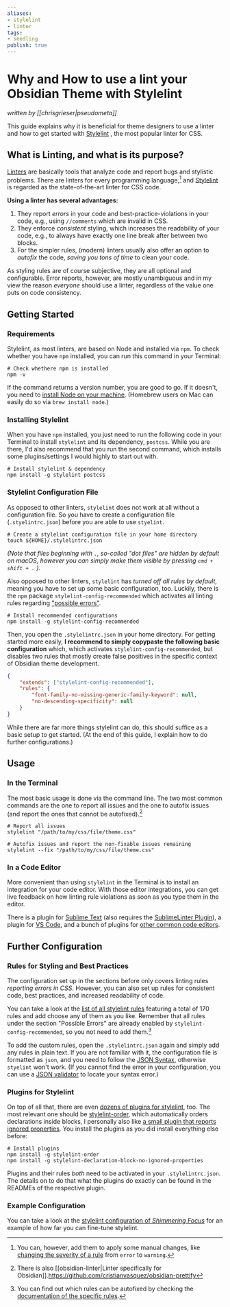 ```yaml
---
aliases: 
- stylelint
- linter
tags:
- seedling
publish: true
---
```


# Why and How to use a lint your Obsidian Theme with Stylelint
*written by [[chrisgrieser|pseudometa]]*

This guide explains why it is beneficial for theme designers to use a linter and how to get started with [Stylelint](https://stylelint.io/) , the most popular linter for CSS.

## What is Linting, and what is its purpose?
[Linters](https://www.wikiwand.com/en/Lint_(software)) are basically tools that analyze code and report bugs and stylistic problems. There are linters for every programming language,[^1] and [Stylelint](https://stylelint.io/) is regarded as the state-of-the-art linter for CSS code.

__Using a linter has several advantages:__
1. They report *errors* in your code and best-practice-violations in your code, e.g., using `//comments` which are invalid in CSS.
2. They enforce *consistent* styling, which increases the readability of your code, e.g., to always have exactly one line break after between two blocks.
3. For the simpler rules, (modern) linters usually also offer an option to *autofix* the code, *saving you tons of time* to clean your code.

As styling rules are of course subjective, they are all optional and configurable. Error reports, however, are mostly unambiguous and in my view the reason *everyone* should use a linter, regardless of the value one puts on code consistency.

## Getting Started

### Requirements
Stylelint, as most linters, are based on Node and installed via `npm`. To check whether you have `npm` installed, you can run this command in your Terminal:

```shell
# Check whethere npm is installed
npm -v
```

If the command returns a version number, you are good to go. If it doesn't, you need to [install Node on your machine](https://docs.npmjs.com/downloading-and-installing-node-js-and-npm). (Homebrew users on Mac can easily do so via `brew install node`.)

### Installing Stylelint
When you have `npm` installed, you just need to run the following code in your Terminal to install `stylelint` and its dependency, `postcss`. While you are there, I'd also recommend that you run the second command, which installs some plugins/settings I would highly to start out with.

```shell
# Install stylelint & dependency
npm install -g stylelint postcss
```

### Stylelint Configuration File
As opposed to other linters, `stylelint` does not work at all without a configuration file. So you have to create a configuration file (`.styelintrc.json`) before you are able to use `styelint`.

```shell
# Create a stylelint configuration file in your home directory
touch ${HOME}/.stylelintrc.json
```

*(Note that files beginning with `.`, so-called "dot files" are hidden by default on macOS, however you can simply make them visible by pressing `cmd + shift + .` ).*

Also opposed to other linters, `stylelint` has *turned off all rules by default*, meaning you have to set up some basic configuration, too. Luckily, there is the `npm` package `stylelint-config-recommended` which activates all linting rules regarding ["possible errors"](https://stylelint.io/user-guide/rules/list/#possible-errors).

```shell
# Install recommended configurations
npm install -g stylelint-config-recommended
```

Then, you open the `.stylelintrc.json` in your home directory. For getting started more easily, __I recommend to simply copypaste the following basic configuration__ which, which activates `stylelint-config-recommended`, but disables two rules that mostly create false positives in the specific context of Obsidian theme development.

```json
{
	"extends": ["stylelint-config-recommended"],
	"rules": {
		"font-family-no-missing-generic-family-keyword": null,
		"no-descending-specificity": null
	}
}
```

While there are far more things stylelint can do, this should suffice as a basic setup to get started. (At the end of this guide, I explain how to do further configurations.)

## Usage

### In the Terminal
The most basic usage is done via the command line. The two most common commands are the one to report all issues and the one to autofix issues (and report the ones that cannot be autofixed).[^2]

```shell
# Report all issues
stylelint "/path/to/my/css/file/theme.css"

# Autofix issues and report the non-fixable issues remaining
stylelint --fix "/path/to/my/css/file/theme.css"
```

### In a Code Editor
More convenient than using `stylelint` in the Terminal is to install an integration for your code editor. With those editor integrations, you can get live feedback on how linting rule violations as soon as you type them in the editor.

There is a plugin for [Sublime Text](https://packagecontrol.io/packages/SublimeLinter-stylelint) (also requires the [SublimeLinter Plugin](https://packagecontrol.io/packages/SublimeLinter)), a plugin for [VS Code](https://marketplace.visualstudio.com/items), and a bunch of plugins for [other common code editors](https://stylelint.io/user-guide/integrations/editor/).

## Further Configuration

### Rules for Styling and Best Practices
The configuration set up in the sections before only covers linting rules *reporting errors in CSS*. However, you can also set up rules for consistent code, best practices, and increased readability of code.

You can take a look at the [list of all stylelint rules](https://stylelint.io/user-guide/rules/list/) featuring a total of 170 rules and add choose any of them as you like. Remember that all rules under the section "Possible Errors" are already enabled by `stylelint-config-recommended`, so you not need to add them.[^3]

To add the custom rules, open the `.stylelintrc.json` again and simply add any rules in plain text. If you are not familiar with it, the configuration file is formatted as `json`, and you need to follow the [JSON Syntax](https://www.w3schools.com/js/js_json_syntax.asp), otherwise `styelint` won't work. (If you cannot find the error in your configuration, you can use a [JSON validator](https://jsonformatter.curiousconcept.com/) to locate your syntax error.)

### Plugins for Stylelint
On top of all that, there are even [dozens of plugins for stylelint](https://github.com/hudochenkov/stylelint-order), too. The most relevant one should be [stylelint-order](https://github.com/hudochenkov/stylelint-order), which automatically orders declarations inside blocks, I personally also like [a small plugin that reports ignored properties](https://www.npmjs.com/package/stylelint-declaration-block-no-ignored-properties). You install the plugins as you did install everything else before:

```shell
# Install plugins
npm install -g stylelint-order 
npm install -g stylelint-declaration-block-no-ignored-properties
```

Plugins and their rules *both* need to be activated in your `.stylelintrc.json`. The details on to do that what the plugins do exactly can be found in the READMEs of the respective plugin.

### Example Configuration
You can take a look at the [stylelint configuration of *Shimmering Focus*](https://github.com/chrisgrieser/shimmering-focus/blob/main/.stylelintrc.json) for an example of how far you can fine-tune stylelint.

[^1]: You can, however, add them to apply some manual changes, like [changing the severity of a rule](https://stylelint.io/user-guide/configure#severity) from `error` to `warning`.
[^2]: There is also [[obsidian-linter|Linter specifically for Obsidian]].<https://github.com/cristianvasquez/obsidian-prettify>
[^3]: You can find out which rules can be autofixed by checking the [documentation of the specific rules](https://stylelint.io/user-guide/rules/list/#possible-errors).
